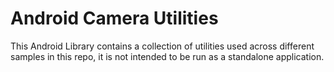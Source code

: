 Android Camera Utilities
========================

This Android Library contains a collection of utilities used across different
samples in this repo, it is not intended to be run as a standalone application.